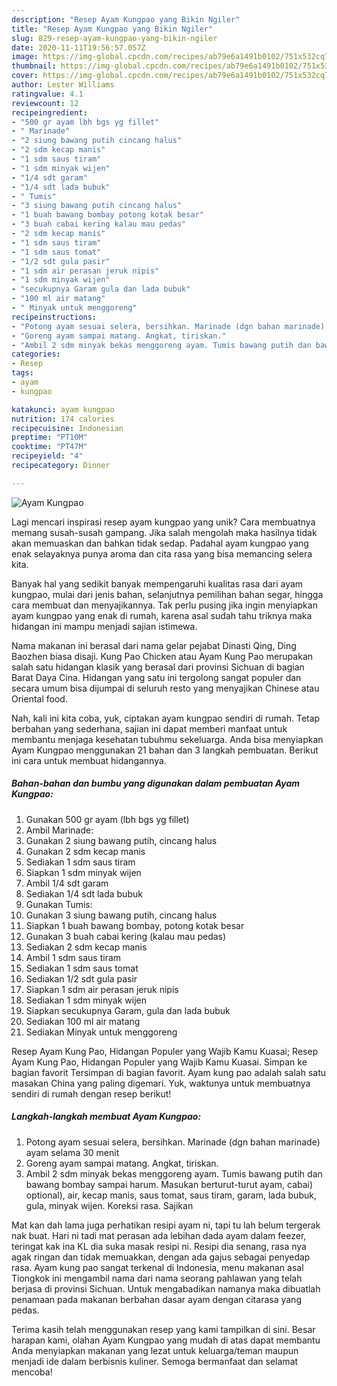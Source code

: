 ```yaml
---
description: "Resep Ayam Kungpao yang Bikin Ngiler"
title: "Resep Ayam Kungpao yang Bikin Ngiler"
slug: 829-resep-ayam-kungpao-yang-bikin-ngiler
date: 2020-11-11T19:56:57.057Z
image: https://img-global.cpcdn.com/recipes/ab79e6a1491b0102/751x532cq70/ayam-kungpao-foto-resep-utama.jpg
thumbnail: https://img-global.cpcdn.com/recipes/ab79e6a1491b0102/751x532cq70/ayam-kungpao-foto-resep-utama.jpg
cover: https://img-global.cpcdn.com/recipes/ab79e6a1491b0102/751x532cq70/ayam-kungpao-foto-resep-utama.jpg
author: Lester Williams
ratingvalue: 4.1
reviewcount: 12
recipeingredient:
- "500 gr ayam lbh bgs yg fillet"
- " Marinade"
- "2 siung bawang putih cincang halus"
- "2 sdm kecap manis"
- "1 sdm saus tiram"
- "1 sdm minyak wijen"
- "1/4 sdt garam"
- "1/4 sdt lada bubuk"
- " Tumis"
- "3 siung bawang putih cincang halus"
- "1 buah bawang bombay potong kotak besar"
- "3 buah cabai kering kalau mau pedas"
- "2 sdm kecap manis"
- "1 sdm saus tiram"
- "1 sdm saus tomat"
- "1/2 sdt gula pasir"
- "1 sdm air perasan jeruk nipis"
- "1 sdm minyak wijen"
- "secukupnya Garam gula dan lada bubuk"
- "100 ml air matang"
- " Minyak untuk menggoreng"
recipeinstructions:
- "Potong ayam sesuai selera, bersihkan. Marinade (dgn bahan marinade) ayam selama 30 menit"
- "Goreng ayam sampai matang. Angkat, tiriskan."
- "Ambil 2 sdm minyak bekas menggoreng ayam. Tumis bawang putih dan bawang bombay sampai harum. Masukan berturut-turut ayam, cabai) optional), air, kecap manis, saus tomat, saus tiram, garam, lada bubuk, gula, minyak wijen. Koreksi rasa. Sajikan"
categories:
- Resep
tags:
- ayam
- kungpao

katakunci: ayam kungpao 
nutrition: 174 calories
recipecuisine: Indonesian
preptime: "PT10M"
cooktime: "PT47M"
recipeyield: "4"
recipecategory: Dinner

---
```



![Ayam Kungpao](https://img-global.cpcdn.com/recipes/ab79e6a1491b0102/751x532cq70/ayam-kungpao-foto-resep-utama.jpg)

Lagi mencari inspirasi resep ayam kungpao yang unik? Cara membuatnya memang susah-susah gampang. Jika salah mengolah maka hasilnya tidak akan memuaskan dan bahkan tidak sedap. Padahal ayam kungpao yang enak selayaknya punya aroma dan cita rasa yang bisa memancing selera kita.

Banyak hal yang sedikit banyak mempengaruhi kualitas rasa dari ayam kungpao, mulai dari jenis bahan, selanjutnya pemilihan bahan segar, hingga cara membuat dan menyajikannya. Tak perlu pusing jika ingin menyiapkan ayam kungpao yang enak di rumah, karena asal sudah tahu triknya maka hidangan ini mampu menjadi sajian istimewa.

Nama makanan ini berasal dari nama gelar pejabat Dinasti Qing, Ding Baozhen biasa disaji. Kung Pao Chicken atau Ayam Kung Pao merupakan salah satu hidangan klasik yang berasal dari provinsi Sichuan di bagian Barat Daya Cina. Hidangan yang satu ini tergolong sangat populer dan secara umum bisa dijumpai di seluruh resto yang menyajikan Chinese atau Oriental food.


Nah, kali ini kita coba, yuk, ciptakan ayam kungpao sendiri di rumah. Tetap berbahan yang sederhana, sajian ini dapat memberi manfaat untuk membantu menjaga kesehatan tubuhmu sekeluarga. Anda bisa menyiapkan Ayam Kungpao menggunakan 21 bahan dan 3 langkah pembuatan. Berikut ini cara untuk membuat hidangannya.

<!--inarticleads1-->

##### Bahan-bahan dan bumbu yang digunakan dalam pembuatan Ayam Kungpao:

1. Gunakan 500 gr ayam (lbh bgs yg fillet)
1. Ambil  Marinade:
1. Gunakan 2 siung bawang putih, cincang halus
1. Gunakan 2 sdm kecap manis
1. Sediakan 1 sdm saus tiram
1. Siapkan 1 sdm minyak wijen
1. Ambil 1/4 sdt garam
1. Sediakan 1/4 sdt lada bubuk
1. Gunakan  Tumis:
1. Gunakan 3 siung bawang putih, cincang halus
1. Siapkan 1 buah bawang bombay, potong kotak besar
1. Gunakan 3 buah cabai kering (kalau mau pedas)
1. Sediakan 2 sdm kecap manis
1. Ambil 1 sdm saus tiram
1. Sediakan 1 sdm saus tomat
1. Sediakan 1/2 sdt gula pasir
1. Siapkan 1 sdm air perasan jeruk nipis
1. Sediakan 1 sdm minyak wijen
1. Siapkan secukupnya Garam, gula dan lada bubuk
1. Sediakan 100 ml air matang
1. Sediakan  Minyak untuk menggoreng


Resep Ayam Kung Pao, Hidangan Populer yang Wajib Kamu Kuasai; Resep Ayam Kung Pao, Hidangan Populer yang Wajib Kamu Kuasai. Simpan ke bagian favorit Tersimpan di bagian favorit. Ayam kung pao adalah salah satu masakan China yang paling digemari. Yuk, waktunya untuk membuatnya sendiri di rumah dengan resep berikut! 

<!--inarticleads2-->

##### Langkah-langkah membuat Ayam Kungpao:

1. Potong ayam sesuai selera, bersihkan. Marinade (dgn bahan marinade) ayam selama 30 menit
1. Goreng ayam sampai matang. Angkat, tiriskan.
1. Ambil 2 sdm minyak bekas menggoreng ayam. Tumis bawang putih dan bawang bombay sampai harum. Masukan berturut-turut ayam, cabai) optional), air, kecap manis, saus tomat, saus tiram, garam, lada bubuk, gula, minyak wijen. Koreksi rasa. Sajikan


Mat kan dah lama juga perhatikan resipi ayam ni, tapi tu lah belum tergerak nak buat. Hari ni tadi mat perasan ada lebihan dada ayam dalam feezer, teringat kak ina KL dia suka masak resipi ni. Resipi dia senang, rasa nya agak ringan dan tidak memuakkan, dengan ada gajus sebagai penyedap rasa. Ayam kung pao sangat terkenal di Indonesia, menu makanan asal Tiongkok ini mengambil nama dari nama seorang pahlawan yang telah berjasa di provinsi Sichuan. Untuk mengabadikan namanya maka dibuatlah penamaan pada makanan berbahan dasar ayam dengan citarasa yang pedas. 

Terima kasih telah menggunakan resep yang kami tampilkan di sini. Besar harapan kami, olahan Ayam Kungpao yang mudah di atas dapat membantu Anda menyiapkan makanan yang lezat untuk keluarga/teman maupun menjadi ide dalam berbisnis kuliner. Semoga bermanfaat dan selamat mencoba!
